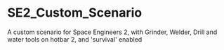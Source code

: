 # SE2_Custom_Scenario
A custom scenario for Space Engineers 2, with Grinder, Welder, Drill and water tools on hotbar 2, and 'survival' enabled 
